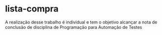 # lista-compra
A realização desse trabalho é individual e tem o objetivo alcançar a nota de conclusão de disciplina de Programação para Automação de Testes
